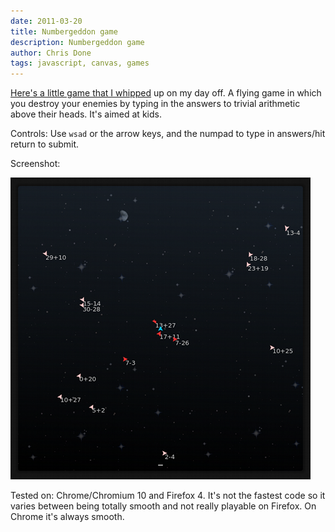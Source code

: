 ```yaml
---
date: 2011-03-20
title: Numbergeddon game
description: Numbergeddon game
author: Chris Done
tags: javascript, canvas, games
---
```


[Here's a little game that I whipped](http://chrisdone.com/numbergeddon/)
up on my day off. A flying game in which you destroy your enemies by
typing in the answers to trivial arithmetic above their heads. It's
aimed at kids.

Controls: Use `wsad` or the arrow keys, and the numpad to type in
answers/hit return to submit.

Screenshot:

<img src="/images/ng.png" title="Numbergeddon screenshot">

Tested on: Chrome/Chromium 10 and Firefox 4. It's not the fastest code
so it varies between being totally smooth and not really playable on
Firefox. On Chrome it's always smooth.
